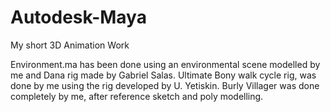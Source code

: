 # Autodesk-Maya
My short 3D Animation Work

Environment.ma has been done using an environmental scene modelled by me and Dana rig made by Gabriel Salas.
Ultimate Bony walk cycle rig, was done by me using the rig developed by U. Yetiskin.
Burly Villager was done completely by me, after reference sketch and poly modelling. 
